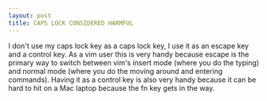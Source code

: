 ```yaml
---
layout: post
title: CAPS LOCK CONSIDERED HARMFUL
---
```


I don't use my caps lock key as a caps lock key, I use it as an escape key and a control key. As a vim user this is very handy because escape is the primary way to switch between vim's insert mode (where you do the typing) and normal mode (where you do the moving around and entering commands). Having it as a control key is also very handy because it can be hard to hit on a Mac laptop because the fn key gets in the way.
